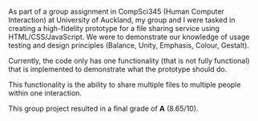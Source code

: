 As part of a group assignment in CompSci345 (Human Computer Interaction) at University of Auckland, my group and I were tasked in creating a high-fidelity prototype for a file sharing service using HTML/CSS/JavaScript. We were to demonstrate our knowledge of usage testing and design principles (Balance, Unity, Emphasis, Colour, Gestalt).

Currently, the code only has one functionality (that is not fully functional) that is implemented to demonstrate what the prototype should do. 

This functionality is the ability to share multiple files to multiple people within one interaction.

This group project resulted in a final grade of **A** (8.65/10).
